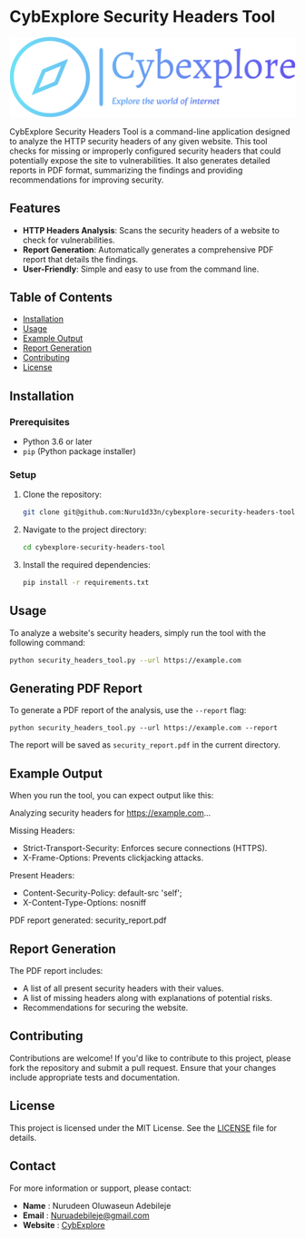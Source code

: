 # CybExplore Security Headers Tool

![CybExplore Logo](assets/cybexplore-logo.png)

CybExplore Security Headers Tool is a command-line application designed to analyze the HTTP security headers of any given website. This tool checks for missing or improperly configured security headers that could potentially expose the site to vulnerabilities. It also generates detailed reports in PDF format, summarizing the findings and providing recommendations for improving security.

## Features

- **HTTP Headers Analysis**: Scans the security headers of a website to check for vulnerabilities.
- **Report Generation**: Automatically generates a comprehensive PDF report that details the findings.
- **User-Friendly**: Simple and easy to use from the command line.

## Table of Contents

- [Installation](#installation)
- [Usage](#usage)
- [Example Output](#example-output)
- [Report Generation](#report-generation)
- [Contributing](#contributing)
- [License](#license)

## Installation

### Prerequisites

- Python 3.6 or later
- `pip` (Python package installer)

### Setup

1. Clone the repository:

   ```bash
   git clone git@github.com:Nuru1d33n/cybexplore-security-headers-tool.git
   ```
2. Navigate to the project directory:

   ```bash
   cd cybexplore-security-headers-tool
   ```
3. Install the required dependencies:

   ```bash
   pip install -r requirements.txt
   ```

## Usage

To analyze a website's security headers, simply run the tool with the following command:

```bash
python security_headers_tool.py --url https://example.com
```


## Generating PDF Report

To generate a PDF report of the analysis, use the `--report` flag:

```
python security_headers_tool.py --url https://example.com --report
```

The report will be saved as `security_report.pdf` in the current directory.


## Example Output

When you run the tool, you can expect output like this:


Analyzing security headers for https://example.com...

Missing Headers:

- Strict-Transport-Security: Enforces secure connections (HTTPS).
- X-Frame-Options: Prevents clickjacking attacks.

Present Headers:

- Content-Security-Policy: default-src 'self';
- X-Content-Type-Options: nosniff

PDF report generated: security_report.pdf

## Report Generation

The PDF report includes:

* A list of all present security headers with their values.
* A list of missing headers along with explanations of potential risks.
* Recommendations for securing the website.

## Contributing

Contributions are welcome! If you'd like to contribute to this project, please fork the repository and submit a pull request. Ensure that your changes include appropriate tests and documentation.

## License

This project is licensed under the MIT License. See the [LICENSE]() file for details.

## Contact

For more information or support, please contact:

* **Name** : Nurudeen Oluwaseun Adebileje
* **Email** : [Nuruadebileje@gmail.com]()
* **Website** : [CybExplore](https://cybexplore.org)
